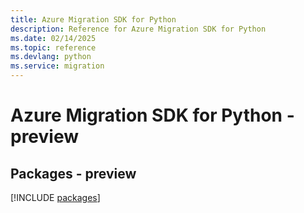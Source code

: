 ```yaml
---
title: Azure Migration SDK for Python
description: Reference for Azure Migration SDK for Python
ms.date: 02/14/2025
ms.topic: reference
ms.devlang: python
ms.service: migration
---
```

# Azure Migration SDK for Python - preview
## Packages - preview
[!INCLUDE [packages](migration-index.md)]